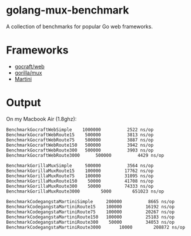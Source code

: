 golang-mux-benchmark
====================

A collection of benchmarks for popular Go web frameworks.

# Frameworks
*  [gocraft/web](https://github.com/gocraft/web)
*  [gorilla/mux](https://github.com/gorilla/mux)
*  [Martini](https://github.com/codegangsta/martini)

# Output
On my Macbook Air (1.8ghz):

```
BenchmarkGocraftWebSimple	 1000000	      2522 ns/op
BenchmarkGocraftWebRoute15	  500000	      3813 ns/op
BenchmarkGocraftWebRoute75	  500000	      3887 ns/op
BenchmarkGocraftWebRoute150	  500000	      3942 ns/op
BenchmarkGocraftWebRoute300	  500000	      3903 ns/op
BenchmarkGocraftWebRoute3000	  500000	      4429 ns/op

BenchmarkGorillaMuxSimple	  500000	      3564 ns/op
BenchmarkGorillaMuxRoute15	  100000	     17762 ns/op
BenchmarkGorillaMuxRoute75	  100000	     31095 ns/op
BenchmarkGorillaMuxRoute150	   50000	     41708 ns/op
BenchmarkGorillaMuxRoute300	   50000	     74333 ns/op
BenchmarkGorillaMuxRoute3000	    5000	    651023 ns/op

BenchmarkCodegangstaMartiniSimple	  200000	      8665 ns/op
BenchmarkCodegangstaMartiniRoute15	  100000	     16192 ns/op
BenchmarkCodegangstaMartiniRoute75	  100000	     20267 ns/op
BenchmarkCodegangstaMartiniRoute150	  100000	     25183 ns/op
BenchmarkCodegangstaMartiniRoute300	   50000	     34053 ns/op
BenchmarkCodegangstaMartiniRoute3000	   10000	    208872 ns/op
```
